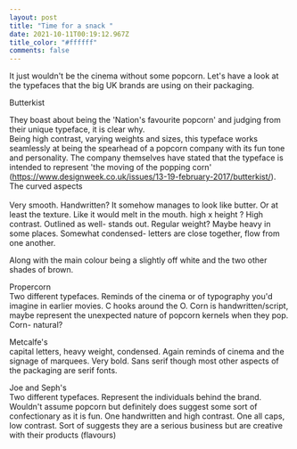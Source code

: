 ```yaml
---
layout: post
title: "Time for a snack "
date: 2021-10-11T00:19:12.967Z
title_color: "#ffffff"
comments: false
---
```

It just wouldn't be the cinema without some popcorn. Let's have a look at the typefaces that the big UK brands are using on their packaging. 

Butterkist

They boast about being the 'Nation's favourite popcorn' and judging from their unique typeface, it is clear why.\
Being high contrast, varying weights and sizes, this typeface works seamlessly at being the spearhead of a popcorn company with its fun tone and personality. The company themselves have stated that the typeface is intended to represent 'the moving of the popping corn' (<https://www.designweek.co.uk/issues/13-19-february-2017/butterkist/>). \
The curved aspects \
 \
Very smooth. Handwritten? It somehow manages to look like butter. Or at least the texture. Like it would melt in the mouth. high x height ? High contrast. Outlined as well- stands out. Regular weight? Maybe heavy in some places. Somewhat condensed- letters are close together, flow from one another.

Along with the main colour being a slightly off white and the two other shades of brown. 



Propercorn\
Two different typefaces. Reminds of the cinema or of typography you'd imagine in earlier movies. C hooks around the O. Corn is handwritten/script, maybe represent the unexpected nature of popcorn kernels when they pop. Corn- natural? 

Metcalfe's\
capital letters, heavy weight, condensed. Again reminds of cinema and the signage of marquees. Very bold. Sans serif though most other aspects of the packaging are serif fonts. 

Joe and Seph's\
Two different typefaces. Represent the individuals behind the brand. Wouldn't assume popcorn but definitely does suggest some sort of confectionary as it is fun. One handwritten and high contrast. One all caps, low contrast. Sort of suggests they are a serious business but are creative with their products (flavours)